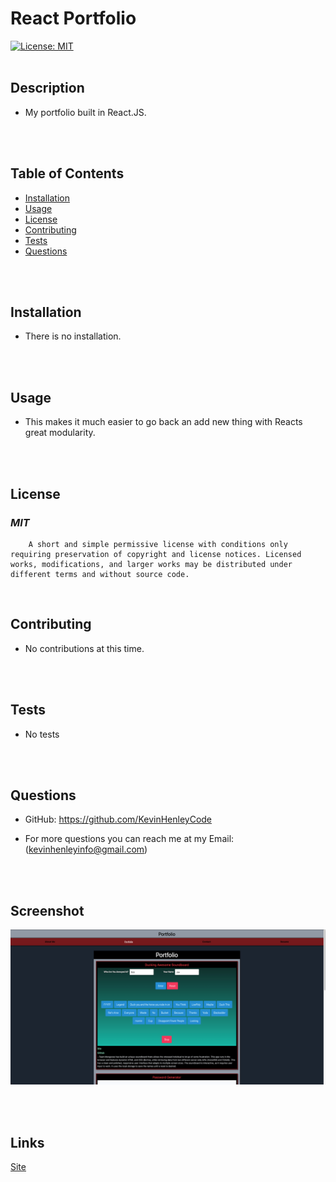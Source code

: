 # React Portfolio
[![License: MIT](https://img.shields.io/badge/License-MIT-yellow.svg)](https://opensource.org/licenses/MIT)
<br>
<br>

## **Description**
* My portfolio built in React.JS.
<br>
<br>

## **Table of Contents**
- [Installation](#Installation) <br>
- [Usage](#Usage) <br>
- [License](#License) <br>
- [Contributing](#Contributing) <br>
- [Tests](#Tests) <br>
- [Questions](#Questions) <br>
<br>
<br>

## **Installation**
* There is no installation.
<br>
<br>

## **Usage**
* This makes it much easier to go back an add new thing with Reacts great modularity.
<br>
<br>

## **License**
### *MIT* <br>
        A short and simple permissive license with conditions only requiring preservation of copyright and license notices. Licensed works, modifications, and larger works may be distributed under different terms and without source code.
<br>

## **Contributing**
* No contributions at this time.
<br>
<br>

## **Tests**
    
* No tests
<br>
<br>

## **Questions**
* GitHub: https://github.com/KevinHenleyCode

* For more questions you can reach me at my Email:(kevinhenleyinfo@gmail.com)

<br>
<br>

## **Screenshot**

![Screenshot](./portfolio/src/images/Screenshot.png)

<br>
<br>

## **Links**
[Site](https://kevinhenleycode.github.io/React_Portfolio/)
